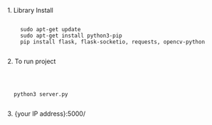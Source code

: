 <div align="left"> 
  <p> 1. Library Install</p>
  <pre><code>
    sudo apt-get update
    sudo apt-get install python3-pip
    pip install flask, flask-socketio, requests, opencv-python 
  </code></pre>
  <p> 2. To run project</p><br>
  <pre><code>
  python3 server.py
  </code></pre>
  <p> 3. {your IP address}:5000/</p><br>

  
</div>
